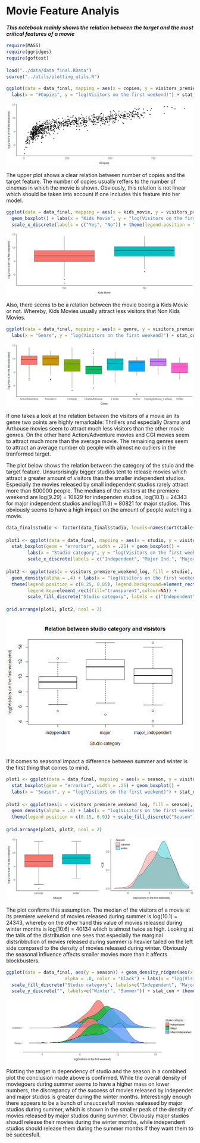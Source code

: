 Movie Feature Analyis
================

***This notebook mainly shows the relation between the target and the
most critical features of a movie***

``` r
require(MASS)
require(ggridges)
require(goftest)

load("../data/data_final.RData")
source("../utils/plotting_utils.R")
```

``` r
ggplot(data = data_final, mapping = aes(x = copies, y = visitors_premiere_weekend_log)) + geom_point() + 
  labs(x = "#Copies", y = "log(Visitors on the first weekend)") + stat_con
```

![](movie_feature_analysis_files/figure-gfm/unnamed-chunk-2-1.png)<!-- -->

The upper plot shows a clear relation between number of copies and the
target feature. The number of copies usually reffers to the number of
cinemas in which the movie is shown. Obviously, this relation is not
linear which should be taken into account if one includes this feature
into her model.

``` r
ggplot(data = data_final, mapping = aes(x = kids_movie, y = visitors_premiere_weekend_log, fill = kids_movie)) +
  geom_boxplot() + labs(x = "Kids Movie", y = "log(Visitors on the first weekend)") + stat_con + 
  scale_x_discrete(labels = c("Yes", "No")) + theme(legend.position = "none")
```

![](movie_feature_analysis_files/figure-gfm/unnamed-chunk-3-1.png)<!-- -->

Also, there seems to be a relation between the movie beeing a Kids Movie
or not. Whereby, Kids Movies usually attract less visitors that Non Kids
Movies.

``` r
ggplot(data = data_final, mapping = aes(x = genre, y = visitors_premiere_weekend_log, fill = genre)) + geom_boxplot() +
  labs(x = "Genre", y = "log(Visitors on the first weekend)") + stat_con + theme(legend.position = "none")
```

![](movie_feature_analysis_files/figure-gfm/unnamed-chunk-4-1.png)<!-- -->

If one takes a look at the relation between the visitors of a movie an
its genre two points are highly remarkable: Thrillers and especially
Drama and Arthouse movies seem to attract much less visitors than the
other movie genres. On the other hand Action/Adventure movies and CGI
movies seem to attract much more than the average movie. The remaining
genres seem to attract an average number ob people with almost no
outliers in the tranformed target.

The plot below shows the relation between the category of the stuio and
the target feature. Unsurprisingly bigger studios tent to release movies
which attract a greater amount of visitors than the smaller independent
studios. Especially the movies released by small independent studios
rarely attract more than 800000 people. The medians of the visitors at
the premiere weekend are log(9.29) = 10829 for independen studios,
log(10.1) = 24343 for major independent studios and log(11.3) = 80821
for major studios. This obviously seems to have a high impact on the
amount of people watching a movie.

``` r
data_final$studio <- factor(data_final$studio, levels=names(sort(table(data_final$studio), decreasing=FALSE)))

plot1 <- ggplot(data = data_final, mapping = aes(x = studio, y = visitors_premiere_weekend_log, fill = studio)) + 
  stat_boxplot(geom = "errorbar", width = .25) + geom_boxplot() +
        labs(x = "Studio category", y = "log(Visitors on the first weekend)") + stat_con + 
        scale_x_discrete(labels = c("Independent", "Major Ind.", "Major")) + theme(legend.position = "none") 

plot2 <- ggplot(aes(x = visitors_premiere_weekend_log, fill = studio), data = data_final) + 
  geom_density(alpha = .4) + labs(x = "log(Visitors on the first weekend)", y = "KDE") + stat_con + 
  theme(legend.position = c(0.25, 0.85), legend.background=element_rect(fill="transparent",colour=NA),
        legend.key=element_rect(fill="transparent",colour=NA)) +
        scale_fill_discrete("Studio category", labels = c("Independent", "Major Ind.", "Major"))

grid.arrange(plot1, plot2, ncol = 2)
```

![](movie_feature_analysis_files/figure-gfm/unnamed-chunk-5-1.png)<!-- -->

If it comes to seasonal impact a difference between summer and winter is
the first thing that comes to mind.

``` r
plot1 <- ggplot(data = data_final, mapping = aes(x = season, y = visitors_premiere_weekend_log, fill = season)) + 
  stat_boxplot(geom = "errorbar", width = .25) + geom_boxplot() + 
  labs(x = "Season", y = "log(Visitors on the first weekend)") + stat_con + theme(legend.position = "none")

plot2 <- ggplot(aes(x = visitors_premiere_weekend_log, fill = season), data = data_final) + 
  geom_density(alpha = .4) + labs(x = "log(Visitors on the first weekend)", y = "KDE") + stat_con + 
  theme(legend.position = c(0.15, 0.9)) + scale_fill_discrete("Season")

grid.arrange(plot1, plot2, ncol = 2)
```

![](movie_feature_analysis_files/figure-gfm/unnamed-chunk-6-1.png)<!-- -->

The plot confirms this assumption. The median of the visitors of a movie
at its premiere weekend of movies released during summer is log(10.1) =
24343, whereby on the other hand this value of movies released during
winter months is log(10.6) = 40134 which is almost twice as high.
Looking at the tails of the distribution one sees that especially the
marginal distsribbution of movies released during summer is heavier
tailed on the left side compared to the density of movies released
during winter. Obviously the seasonal influence affects smaller movies
more than it affects blockbusters.

``` r
ggplot(data = data_final, aes(y = season)) + geom_density_ridges(aes(x = visitors_premiere_weekend_log, fill=studio),
                      alpha = .8, color = "black") + labs(x = "log(Visitors on the first weekend)", y = "") + 
  scale_fill_discrete("Studio category", labels=c("Independent", "Major", "Major Independent")) + 
  scale_y_discrete("", labels=c("Winter", "Summer")) + stat_con + theme(axis.line.y = element_blank())
```

![](movie_feature_analysis_files/figure-gfm/unnamed-chunk-7-1.png)<!-- -->

Plotting the target in dependency of studio and the season in a combined
plot the conclusion made above is confirmed. While the overall density
of moviegoers during summer seems to have a higher mass on lower
numbers, the discrepancy of the success of movies released by independet
and major studios is greater during the winter months. Interestingly
enough there appears to be a bunch of unsuccesfull movies realeased by
major studios during summer, which is shown in the smaller peak of the
density of movies released by major studios during summer. Obviously
major studios shoudl release their movies during the winter months,
while independent studios should release them during the summer months
if they want them to be succesfull.
